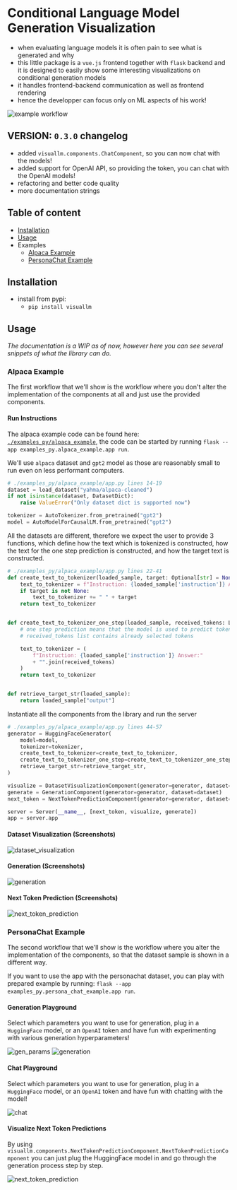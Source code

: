 # Conditional Language Model Generation Visualization

- when evaluating language models it is often pain to see what is generated and why
- this little package is a `vue.js` frontend together with `flask` backend and it is designed to easily show some interesting visualizations on conditional generation models
- it handles frontend-backend communication as well as frontend rendering
- hence the developper can focus only on ML aspects of his work!

![example workflow](https://github.com/gortibaldik/visuallm/actions/workflows/python-test.yaml/badge.svg)

## VERSION: `0.3.0` changelog

- added `visuallm.components.ChatComponent`, so you can now chat with the models!
- added support for OpenAI API, so providing the token, you can chat with the OpenAI models!
- refactoring and better code quality
- more documentation strings

## Table of content
- [Installation](#installation)
- [Usage](#usage)
- Examples
  - [Alpaca Example](#alpaca-example)
  - [PersonaChat Example](#personachat-example)  

## Installation

- install from pypi:
  - `pip install visuallm`

## Usage

_The documentation is a WIP as of now, however here you can see several snippets of what the library can do._

### Alpaca Example

The first workflow that we'll show is the workflow where you don't alter the implementation of the components at all and just use the provided components.

#### Run Instructions

The alpaca example code can be found here: [`./examples_py/alpaca_example`](./examples_py/alpaca_example/), the code can be started by running `flask --app examples_py.alpaca_example.app run`.

We'll use `alpaca` dataset and `gpt2` model as those are reasonably small to run even on less performant computers.

<!-- MARKDOWN-AUTO-DOCS:START (CODE:src=./examples_py/alpaca_example/app.py&lines=14-19&header=# ./examples_py/alpaca_example/app.py lines 14-19)-->
<!-- The below code snippet is automatically added from ./examples_py/alpaca_example/app.py -->
```py
# ./examples_py/alpaca_example/app.py lines 14-19
dataset = load_dataset("yahma/alpaca-cleaned")
if not isinstance(dataset, DatasetDict):
    raise ValueError("Only dataset dict is supported now")

tokenizer = AutoTokenizer.from_pretrained("gpt2")
model = AutoModelForCausalLM.from_pretrained("gpt2")
```
<!-- MARKDOWN-AUTO-DOCS:END-->

All the datasets are different, therefore we expect the user to provide 3 functions, which
define how the text which is tokenized is constructed, how the text for the one step prediction
is constructed, and how the target text is constructed.

<!-- MARKDOWN-AUTO-DOCS:START (CODE:src=./examples_py/alpaca_example/app.py&lines=22-41&header=# ./examples_py/alpaca_example/app.py lines 22-41)-->
<!-- The below code snippet is automatically added from ./examples_py/alpaca_example/app.py -->
```py
# ./examples_py/alpaca_example/app.py lines 22-41
def create_text_to_tokenizer(loaded_sample, target: Optional[str] = None) -> str:
    text_to_tokenizer = f"Instruction: {loaded_sample['instruction']} Answer:"
    if target is not None:
        text_to_tokenizer += " " + target
    return text_to_tokenizer


def create_text_to_tokenizer_one_step(loaded_sample, received_tokens: List[str]):
    # one step prediction means that the model is used to predict tokens one per one
    # received_tokens list contains already selected tokens

    text_to_tokenizer = (
        f"Instruction: {loaded_sample['instruction']} Answer:"
        + "".join(received_tokens)
    )
    return text_to_tokenizer


def retrieve_target_str(loaded_sample):
    return loaded_sample["output"]
```
<!-- MARKDOWN-AUTO-DOCS:END-->

Instantiate all the components from the library and run the server

<!-- MARKDOWN-AUTO-DOCS:START (CODE:src=./examples_py/alpaca_example/app.py&lines=44-57&header=# ./examples_py/alpaca_example/app.py lines 44-57)-->
<!-- The below code snippet is automatically added from ./examples_py/alpaca_example/app.py -->
```py
# ./examples_py/alpaca_example/app.py lines 44-57
generator = HuggingFaceGenerator(
    model=model,
    tokenizer=tokenizer,
    create_text_to_tokenizer=create_text_to_tokenizer,
    create_text_to_tokenizer_one_step=create_text_to_tokenizer_one_step,
    retrieve_target_str=retrieve_target_str,
)

visualize = DatasetVisualizationComponent(generator=generator, dataset=dataset)
generate = GenerationComponent(generator=generator, dataset=dataset)
next_token = NextTokenPredictionComponent(generator=generator, dataset=dataset)

server = Server(__name__, [next_token, visualize, generate])
app = server.app
```
<!-- MARKDOWN-AUTO-DOCS:END-->

#### Dataset Visualization (Screenshots)

![dataset_visualization](./readme_images/alpaca_dataset_vis.png)

#### Generation (Screenshots)

![generation](./readme_images/alpaca_generation.png)

#### Next Token Prediction (Screenshots)

![next_token_prediction](./readme_images/alpaca_next_token.png)

### PersonaChat Example

The second workflow that we'll show is the workflow where you alter the implementation of the components, so that the dataset sample is shown in a different way.

If you want to use the app with the personachat dataset, you can play with prepared example by running: `flask --app examples_py.persona_chat_example.app run`.

#### Generation Playground

Select which parameters you want to use for generation, plug in a `HuggingFace` model, or an `OpenAI` token and have fun with experimenting with various generation hyperparameters!

![gen_params](./readme_images/gen_params.png)
![generation](./readme_images/generations_openai.png)

#### Chat Playground

Select which parameters you want to use for generation, plug in a `HuggingFace` model, or an `OpenAI` token and have fun with chatting with the model!

![chat](./readme_images/chat.png)

#### Visualize Next Token Predictions

By using `visuallm.components.NextTokenPredictionComponent.NextTokenPredictionComponent` you can just plug the HuggingFace model in and go through the generation process step by step.

![next_token_prediction](./readme_images/next_token_probs.png)
